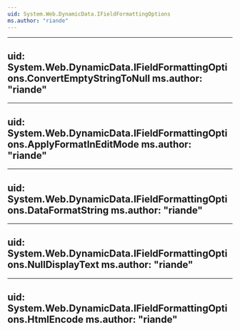 ```yaml
---
uid: System.Web.DynamicData.IFieldFormattingOptions
ms.author: "riande"
---
```


---
uid: System.Web.DynamicData.IFieldFormattingOptions.ConvertEmptyStringToNull
ms.author: "riande"
---

---
uid: System.Web.DynamicData.IFieldFormattingOptions.ApplyFormatInEditMode
ms.author: "riande"
---

---
uid: System.Web.DynamicData.IFieldFormattingOptions.DataFormatString
ms.author: "riande"
---

---
uid: System.Web.DynamicData.IFieldFormattingOptions.NullDisplayText
ms.author: "riande"
---

---
uid: System.Web.DynamicData.IFieldFormattingOptions.HtmlEncode
ms.author: "riande"
---
